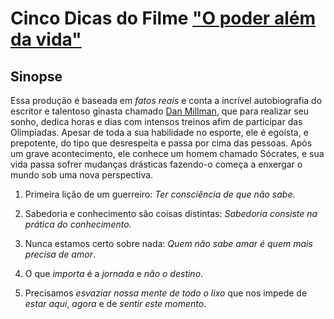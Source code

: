 # Cinco Dicas do Filme ["O poder além da vida"](https://www.youtube.com/watch?v=Sjyse7X2qhg)

## Sinopse

Essa produção é baseada em _fatos reais_ e conta a incrível autobiografia do escritor e talentoso ginasta chamado [Dan Millman](https://pt.wikipedia.org/wiki/Dan_Millman), que para realizar seu sonho, dedica horas e dias com intensos treinos afim de participar das Olimpíadas. Apesar de toda a sua habilidade no esporte, ele é egoísta, e prepotente, do tipo que desrespeita e passa por cima das pessoas. Após um grave acontecimento, ele conhece um homem chamado Sócrates, e sua vida passa sofrer mudanças drásticas fazendo-o começa a enxergar o mundo sob uma nova perspectiva.

1. Primeira lição de um guerreiro: _Ter consciência de que não sabe_.
2. Sabedoria e conhecimento são coisas distintas: _Sabedoria consiste na prática do conhecimento_.

3. Nunca estamos certo sobre nada: _Quem não sabe amar é quem mais precisa de amor_.

4. O que _importa_ é a _jornada_ e _não o destino_.

5. Precisamos _esvaziar nossa mente de todo o lixo_ que nos impede de _estar aqui_, _agora_ e de _sentir este momento_.
